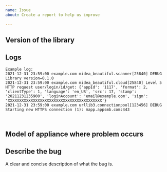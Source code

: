 ```yaml
---
name: Issue
about: Create a report to help us improve

---
```


<!-- Before you open a new issue, search through the existing issues to see if others have had the same problem.

Issues not containing the minimum requirements will be closed:

- Issues without a description (using the header is not good enough) will be closed.
- Issues without debug logging will be closed.
- Issues without configuration will be closed

-->

## Version of the library
<!-- If you are not using the newest version, download and try that before opening an issue
If you are unsure about the version check the __version__.py file.
-->

## Logs

<!-- Add your logs here. ATTENTION: there may be personal information in your logs that you should mask by XXXXXX:
- appliance mac address; 
- serial number (there is mac address inside too)
- credentials/token can be logged at log level 5 or NOTSET, so, please, double-check 
- local network IP address (please keep first octet(s) or use documentation network: e.g. 192.0.2.xx) 
-->

```
Example log:
2021-12-31 23:59:00 example.com midea_beautiful.scanner[25840] DEBUG Library version=0.1.0
2021-12-31 23:59:00 example.com midea_beautiful.cloud[25840] Level 5 HTTP request user/login/id/get: {'appId': '1117', 'format': 2, 'clientType': 1, 'language': 'en_US', 'src': 17, 'stamp': '20211231235900', 'loginAccount': 'email@example.com', 'sign': 'XXXXXXXXXXXXXXXXXXXXXXXXXXXXXXXXXXXXXXXXX'}
2021-12-31 23:59:00 example.com urllib3.connectionpool[123456] DEBUG Starting new HTTPS connection (1): mapp.appsmb.com:443



```

## Model of appliance where problem occurs
<!-- Add model of appliance. e.g. Comfee MDDF-16DEN7-WF
-->

## Describe the bug
A clear and concise description of what the bug is.


